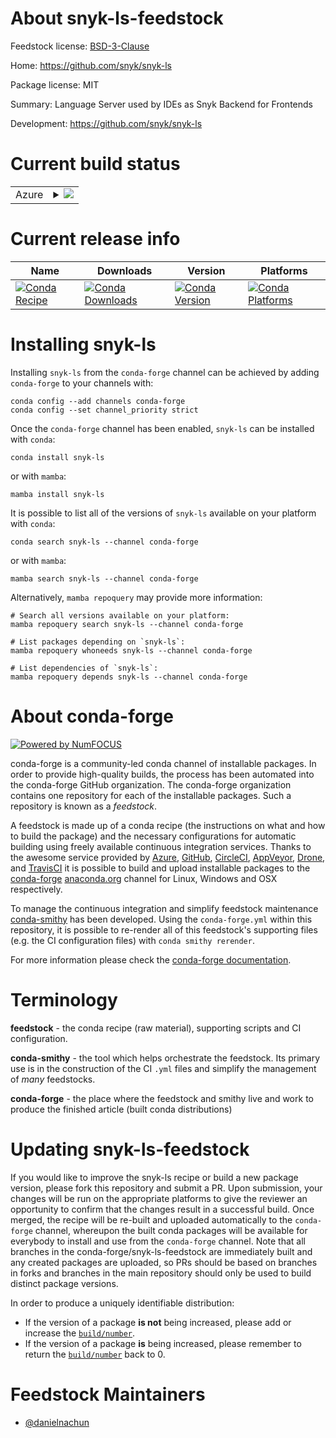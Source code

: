 About snyk-ls-feedstock
=======================

Feedstock license: [BSD-3-Clause](https://github.com/conda-forge/snyk-ls-feedstock/blob/main/LICENSE.txt)

Home: https://github.com/snyk/snyk-ls

Package license: MIT

Summary: Language Server used by IDEs as Snyk Backend for Frontends

Development: https://github.com/snyk/snyk-ls

Current build status
====================


<table>
    
  <tr>
    <td>Azure</td>
    <td>
      <details>
        <summary>
          <a href="https://dev.azure.com/conda-forge/feedstock-builds/_build/latest?definitionId=23937&branchName=main">
            <img src="https://dev.azure.com/conda-forge/feedstock-builds/_apis/build/status/snyk-ls-feedstock?branchName=main">
          </a>
        </summary>
        <table>
          <thead><tr><th>Variant</th><th>Status</th></tr></thead>
          <tbody><tr>
              <td>linux_64</td>
              <td>
                <a href="https://dev.azure.com/conda-forge/feedstock-builds/_build/latest?definitionId=23937&branchName=main">
                  <img src="https://dev.azure.com/conda-forge/feedstock-builds/_apis/build/status/snyk-ls-feedstock?branchName=main&jobName=linux&configuration=linux%20linux_64_" alt="variant">
                </a>
              </td>
            </tr><tr>
              <td>linux_aarch64</td>
              <td>
                <a href="https://dev.azure.com/conda-forge/feedstock-builds/_build/latest?definitionId=23937&branchName=main">
                  <img src="https://dev.azure.com/conda-forge/feedstock-builds/_apis/build/status/snyk-ls-feedstock?branchName=main&jobName=linux&configuration=linux%20linux_aarch64_" alt="variant">
                </a>
              </td>
            </tr><tr>
              <td>osx_64</td>
              <td>
                <a href="https://dev.azure.com/conda-forge/feedstock-builds/_build/latest?definitionId=23937&branchName=main">
                  <img src="https://dev.azure.com/conda-forge/feedstock-builds/_apis/build/status/snyk-ls-feedstock?branchName=main&jobName=osx&configuration=osx%20osx_64_" alt="variant">
                </a>
              </td>
            </tr><tr>
              <td>osx_arm64</td>
              <td>
                <a href="https://dev.azure.com/conda-forge/feedstock-builds/_build/latest?definitionId=23937&branchName=main">
                  <img src="https://dev.azure.com/conda-forge/feedstock-builds/_apis/build/status/snyk-ls-feedstock?branchName=main&jobName=osx&configuration=osx%20osx_arm64_" alt="variant">
                </a>
              </td>
            </tr><tr>
              <td>win_64</td>
              <td>
                <a href="https://dev.azure.com/conda-forge/feedstock-builds/_build/latest?definitionId=23937&branchName=main">
                  <img src="https://dev.azure.com/conda-forge/feedstock-builds/_apis/build/status/snyk-ls-feedstock?branchName=main&jobName=win&configuration=win%20win_64_" alt="variant">
                </a>
              </td>
            </tr>
          </tbody>
        </table>
      </details>
    </td>
  </tr>
</table>

Current release info
====================

| Name | Downloads | Version | Platforms |
| --- | --- | --- | --- |
| [![Conda Recipe](https://img.shields.io/badge/recipe-snyk--ls-green.svg)](https://anaconda.org/conda-forge/snyk-ls) | [![Conda Downloads](https://img.shields.io/conda/dn/conda-forge/snyk-ls.svg)](https://anaconda.org/conda-forge/snyk-ls) | [![Conda Version](https://img.shields.io/conda/vn/conda-forge/snyk-ls.svg)](https://anaconda.org/conda-forge/snyk-ls) | [![Conda Platforms](https://img.shields.io/conda/pn/conda-forge/snyk-ls.svg)](https://anaconda.org/conda-forge/snyk-ls) |

Installing snyk-ls
==================

Installing `snyk-ls` from the `conda-forge` channel can be achieved by adding `conda-forge` to your channels with:

```
conda config --add channels conda-forge
conda config --set channel_priority strict
```

Once the `conda-forge` channel has been enabled, `snyk-ls` can be installed with `conda`:

```
conda install snyk-ls
```

or with `mamba`:

```
mamba install snyk-ls
```

It is possible to list all of the versions of `snyk-ls` available on your platform with `conda`:

```
conda search snyk-ls --channel conda-forge
```

or with `mamba`:

```
mamba search snyk-ls --channel conda-forge
```

Alternatively, `mamba repoquery` may provide more information:

```
# Search all versions available on your platform:
mamba repoquery search snyk-ls --channel conda-forge

# List packages depending on `snyk-ls`:
mamba repoquery whoneeds snyk-ls --channel conda-forge

# List dependencies of `snyk-ls`:
mamba repoquery depends snyk-ls --channel conda-forge
```


About conda-forge
=================

[![Powered by
NumFOCUS](https://img.shields.io/badge/powered%20by-NumFOCUS-orange.svg?style=flat&colorA=E1523D&colorB=007D8A)](https://numfocus.org)

conda-forge is a community-led conda channel of installable packages.
In order to provide high-quality builds, the process has been automated into the
conda-forge GitHub organization. The conda-forge organization contains one repository
for each of the installable packages. Such a repository is known as a *feedstock*.

A feedstock is made up of a conda recipe (the instructions on what and how to build
the package) and the necessary configurations for automatic building using freely
available continuous integration services. Thanks to the awesome service provided by
[Azure](https://azure.microsoft.com/en-us/services/devops/), [GitHub](https://github.com/),
[CircleCI](https://circleci.com/), [AppVeyor](https://www.appveyor.com/),
[Drone](https://cloud.drone.io/welcome), and [TravisCI](https://travis-ci.com/)
it is possible to build and upload installable packages to the
[conda-forge](https://anaconda.org/conda-forge) [anaconda.org](https://anaconda.org/)
channel for Linux, Windows and OSX respectively.

To manage the continuous integration and simplify feedstock maintenance
[conda-smithy](https://github.com/conda-forge/conda-smithy) has been developed.
Using the ``conda-forge.yml`` within this repository, it is possible to re-render all of
this feedstock's supporting files (e.g. the CI configuration files) with ``conda smithy rerender``.

For more information please check the [conda-forge documentation](https://conda-forge.org/docs/).

Terminology
===========

**feedstock** - the conda recipe (raw material), supporting scripts and CI configuration.

**conda-smithy** - the tool which helps orchestrate the feedstock.
                   Its primary use is in the construction of the CI ``.yml`` files
                   and simplify the management of *many* feedstocks.

**conda-forge** - the place where the feedstock and smithy live and work to
                  produce the finished article (built conda distributions)


Updating snyk-ls-feedstock
==========================

If you would like to improve the snyk-ls recipe or build a new
package version, please fork this repository and submit a PR. Upon submission,
your changes will be run on the appropriate platforms to give the reviewer an
opportunity to confirm that the changes result in a successful build. Once
merged, the recipe will be re-built and uploaded automatically to the
`conda-forge` channel, whereupon the built conda packages will be available for
everybody to install and use from the `conda-forge` channel.
Note that all branches in the conda-forge/snyk-ls-feedstock are
immediately built and any created packages are uploaded, so PRs should be based
on branches in forks and branches in the main repository should only be used to
build distinct package versions.

In order to produce a uniquely identifiable distribution:
 * If the version of a package **is not** being increased, please add or increase
   the [``build/number``](https://docs.conda.io/projects/conda-build/en/latest/resources/define-metadata.html#build-number-and-string).
 * If the version of a package **is** being increased, please remember to return
   the [``build/number``](https://docs.conda.io/projects/conda-build/en/latest/resources/define-metadata.html#build-number-and-string)
   back to 0.

Feedstock Maintainers
=====================

* [@danielnachun](https://github.com/danielnachun/)

